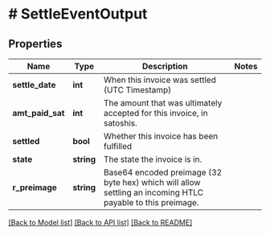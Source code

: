 # # SettleEventOutput

## Properties

Name | Type | Description | Notes
------------ | ------------- | ------------- | -------------
**settle_date** | **int** | When this invoice was settled (UTC Timestamp) |
**amt_paid_sat** | **int** | The amount that was ultimately accepted for this invoice, in satoshis. |
**settled** | **bool** | Whether this invoice has been fulfilled |
**state** | **string** | The state the invoice is in. |
**r_preimage** | **string** | Base64 encoded preimage (32 byte hex) which will allow settling an incoming HTLC payable to this preimage. |

[[Back to Model list]](../../README.md#models) [[Back to API list]](../../README.md#endpoints) [[Back to README]](../../README.md)
